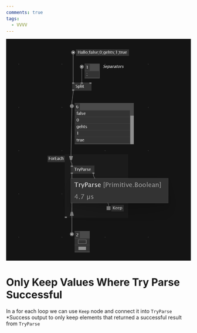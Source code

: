 ```yaml
---
comments: true
tags:
  - VVVV
---
```

![alt text](./img/OnlyKeepSuccess.png)
# Only Keep Values Where Try Parse Successful
In a for each loop we can use `Keep` node and connect it into `TryParse` *Success output to only keep elements that returned a successful result from `TryParse`

